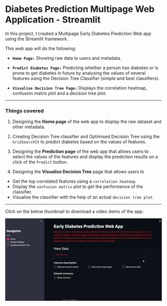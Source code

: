 # Diabetes Prediction Multipage Web Application - Streamlit

In this project, I created a Multipage Early Diabetes Prediction Web app using the Streamlit framework.

This web app will do the following:

- **`Home Page:`** Showing raw data to users and metadata.

- **`Predict Diabetes Page:`** Predicting whether a person has diabetes or is prone to get diabetes in future by analysing the values of several features using the Decision Tree Classifier (simple and best classifiers).

- **`Visualise Decision Tree Page:`** Displays the correlation heatmap, confusion matrix plot and a decision tree plot.

<hr />

### Things covered

1. Designing the **Home page** of the web app to display the raw dataset and other metadata.
  
2. Creating Decision Tree classifier and Optimised Decision Tree using the `GridSearchCV` to predict diabetes based on the values of features.

3. Designing the **Prediction page** of the web app that allows users to select the values of the features and display the prediction results on a click of the `Predict` button.

4. Designing the **Visualise Decision Tree** page that allows users to

 - Get the top correlated features using a `correlation heatmap`.
 - Display the `confusion matrix` plot to get the performance of the classifier.
 - Visualise the classifier with the help of an actual `decision tree plot`.

<hr />

Click on the below thumbnail to download a video demo of the app:

[![Watch the video](https://raw.githubusercontent.com/ManikantaPinabakala/diabetes-prediction-web-app-Streamlit/main/diabetes_app_thumbnail.png)](https://raw.githubusercontent.com/ManikantaPinabakala/diabetes-prediction-web-app-Streamlit/main/diabetes_app.mp4)
